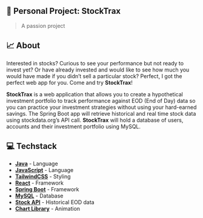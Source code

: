 ## :rocket: Personal Project: **StockTrax**

> A passion project 

## 📈 About

Interested in stocks? Curious to see your performance but not ready to invest yet? Or have already invested and would like to see how much you would have made if you didn’t sell a particular stock? Perfect, I got the perfect web app for you. Come and try **StockTrax**!
	
**StockTrax** is a web application that allows you to create a hypothetical investment portfolio to track performance against EOD (End of Day) data so you can practice your investment strategies without using your hard-earned savings. The Spring Boot app will retrieve historical and real time stock data using stockdata.org’s API call. **StockTrax** will hold a database of users, accounts and their investment portfolio using MySQL.

## 💻 Techstack

- [**Java**](https://swr.vercel.app/) - Language
- [**JavaScript**](https://www.javascript.com/) - Language
- [**TailwindCSS**](https://tailwindcss.com/) - Styling
- [**React**](https://reactjs.org/) - Framework
- [**Spring Boot**](https://start.spring.io/) - Framework
- [**MySQL**](https://www.mysql.com/) - Database
- [**Stock API**](https://www.stockdata.org/) - Historical EOD data
- [**Chart Library**](https://www.highcharts.com/) - Animation
